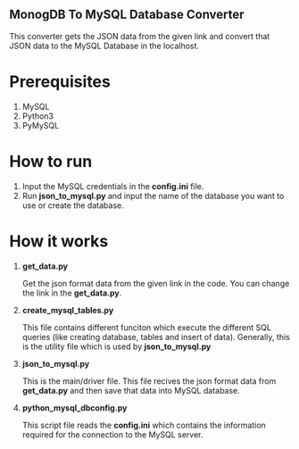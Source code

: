 ## MonogDB To MySQL Database Converter

This converter gets the JSON data from the given link and convert that JSON data to the MySQL Database in the localhost.

# Prerequisites
1. MySQL
2. Python3
3. PyMySQL

# How to run
1. Input the MySQL credentials in the **config.ini** file.
2. Run **json_to_mysql.py** and input the name of the database you want to use or create the database.

# How it works
1. **get_data.py**

	Get the json format data from the given link in the code. You can change the link in the **get_data.py**.

2. **create_mysql_tables.py**

	This file contains different funciton which execute the different SQL queries (like creating database, tables and insert of data). Generally, this is the utility file which is used by **json_to_mysql.py**

3. **json_to_mysql.py**

	This is the main/driver file. This file recives the json format data from **get_data.py** and then save that data into MySQL database.

4. **python_mysql_dbconfig.py**

	This script file reads the __config.ini__ which contains the information required for the connection to the MySQL server.
	